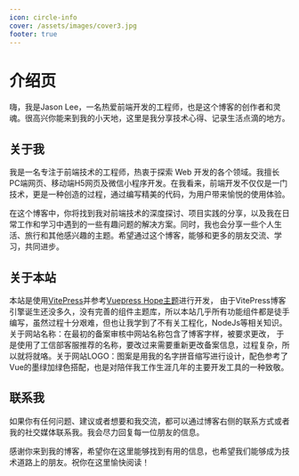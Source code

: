 ```yaml
---
icon: circle-info
cover: /assets/images/cover3.jpg
footer: true
---
```

# 介绍页

嗨，我是Jason Lee，一名热爱前端开发的工程师，也是这个博客的创作者和灵魂。很高兴你能来到我的小天地，这里是我分享技术心得、记录生活点滴的地方。

## 关于我

我是一名专注于前端技术的工程师，热衷于探索 Web 开发的各个领域。我擅长PC端网页、移动端H5网页及微信小程序开发。在我看来，前端开发不仅仅是一门技术，更是一种创造的过程，通过编写精美的代码，为用户带来愉悦的使用体验。

在这个博客中，你将找到我对前端技术的深度探讨、项目实践的分享，以及我在日常工作和学习中遇到的一些有趣问题的解决方案。同时，我也会分享一些个人生活、旅行和其他感兴趣的主题。希望通过这个博客，能够和更多的朋友交流、学习，共同进步。

## 关于本站

本站是使用[VitePress](https://vitepress.qzxdp.cn/guide/what-is-vitepress.html)并参考[Vuepress Hope主题](https://theme-hope.vuejs.press/zh/demo/blog-home.html)进行开发，
由于VitePress博客引擎诞生还没多久，没有完善的组件主题库，所以本站几乎所有功能组件都是徒手编写，虽然过程十分艰难，但也让我学到了不有关工程化，NodeJs等相关知识。关于网站名称：在最初的备案审核中网站名称包含了博客字样，被要求更改，
于是使用了工信部客服推荐的名称，要改过来需要重新更改备案信息，过程复杂，所以就将就咯。关于网站LOGO：图案是用我的名字拼音缩写进行设计，配色参考了Vue的墨绿加绿色搭配，也是对陪伴我工作生涯几年的主要开发工具的一种致敬。

## 联系我

如果你有任何问题、建议或者想要和我交流，都可以通过博客右侧的联系方式或者我的社交媒体联系我。我会尽力回复每一位朋友的信息。

感谢你来到我的博客，希望你在这里能够找到有用的信息，也希望我们能够成为技术道路上的朋友。祝你在这里愉快阅读！
